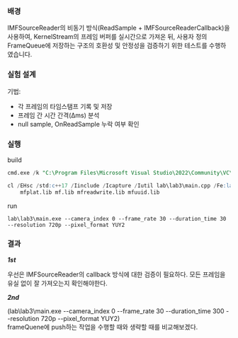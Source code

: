 ﻿### 배경

IMFSourceReader의 비동기 방식(ReadSample + IMFSourceReaderCallback)을 사용하여,
KernelStream의 프레임 버퍼를 실시간으로 가져온 뒤, 사용자 정의 FrameQueue에 저장하는 구조의 호환성 및 안정성을 검증하기 위한 테스트를 수행하였습니다.

### 실험 설계

기법:
- 각 프레임의 타임스탬프 기록 및 저장
- 프레임 간 시간 간격(Δms) 분석
- null sample, OnReadSample 누락 여부 확인

### 실행

build
```sql
cmd.exe /k "C:\Program Files\Microsoft Visual Studio\2022\Community\VC\Auxiliary\Build\vcvars64.bat"

cl /EHsc /std:c++17 /Iinclude /Icapture /Iutil lab\lab3\main.cpp /Fe:lab\lab3\main.exe ^
    mfplat.lib mf.lib mfreadwrite.lib mfuuid.lib
```

run
```
lab\lab3\main.exe --camera_index 0 --frame_rate 30 --duration_time 30 --resolution 720p --pixel_format YUY2
```

### 결과

***1st***

우선은 IMFSourceReader의 callback 방식에 대한 검증이 필요하다. 모든 프레임을 유실 없이 잘 가져오는지 확인해야한다.


***2nd***

(lab\lab3\main.exe --camera_index 0 --frame_rate 30 --duration_time 300 --resolution 720p --pixel_format YUY2) \
frameQuene에 push하는 작업을 수행할 때와 생략할 때를 비교해보겠다.
